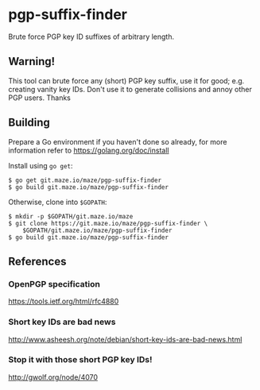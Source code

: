 # pgp-suffix-finder

Brute force PGP key ID suffixes of arbitrary length.

## Warning!

This tool can brute force any (short) PGP key suffix, use it for good; e.g.
creating vanity key IDs. Don't use it to generate collisions and annoy other
PGP users. Thanks

## Building

Prepare a Go environment if you haven't done so already, for more
information refer to https://golang.org/doc/install

Install using `go get`:

	$ go get git.maze.io/maze/pgp-suffix-finder
	$ go build git.maze.io/maze/pgp-suffix-finder

Otherwise, clone into `$GOPATH`:

	$ mkdir -p $GOPATH/git.maze.io/maze
	$ git clone https://git.maze.io/maze/pgp-suffix-finder \
		$GOPATH/git.maze.io/maze/pgp-suffix-finder
	$ go build git.maze.io/maze/pgp-suffix-finder

## References

### OpenPGP specification

https://tools.ietf.org/html/rfc4880

### Short key IDs are bad news

http://www.asheesh.org/note/debian/short-key-ids-are-bad-news.html

### Stop it with those short PGP key IDs!

http://gwolf.org/node/4070
